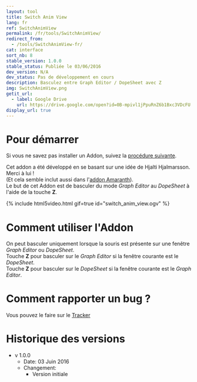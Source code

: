 ```yaml
---
layout: tool
title: Switch Anim View
lang: fr
ref: SwitchAnimView
permalink: /fr/tools/SwitchAnimView/
redirect_from:
  - /tools/SwitchAnimView-fr/
cat: interface
sort_nb: 8
stable_version: 1.0.0
stable_status: Publiée le 03/06/2016
dev_version: N/A
dev_status: Pas de développement en cours
description: Basculez entre Graph Editor / DopeSheet avec Z
img: SwitchAnimView.png
getit_url:
  - label: Google Drive
    url: https://drive.google.com/open?id=0B-mpivl1jPpuRnZ6b1Bxc3VDcFU
display_url: true
---
```


# Pour démarrer
Si vous ne savez pas installer un Addon, suivez la [procédure suivante][1].  

Cet addon a été développé en se basant sur une idée de Hjalti Hjalmarsson. Merci à lui !  
(Et cela semble inclut aussi dans l'[addon Amaranth][3]).  
Le but de cet Addon est de basculer du mode *Graph Editor* au *DopeSheet* à l'aide de la touche **Z**.  

{% include html5video.html gif=true id="switch_anim_view.ogv" %}

# Comment utiliser l'Addon
On peut basculer uniquement lorsque la souris est présente sur une fenêtre *Graph Editor* ou *DopeSheet*.  
Touche **Z** pour basculer sur le *Graph Editor* si la fenêtre courante est le *DopeSheet*.  
Touche **Z** pour basculer sur le *DopeSheet* si la fenêtre courante est le *Graph Editor*.  

# Comment rapporter un bug ?
Vous pouvez le faire sur le [Tracker][2]

# Historique des versions
* v 1.0.0  
  * Date: 03 Juin 2016
  * Changement:
    * Version initiale

[1]: {{site.base_url}}/fr/AddonInstallation/
[2]: https://github.com/julienduroure/SwitchAnimView/issues/
[3]: http://pablovazquez.org/amaranth/

